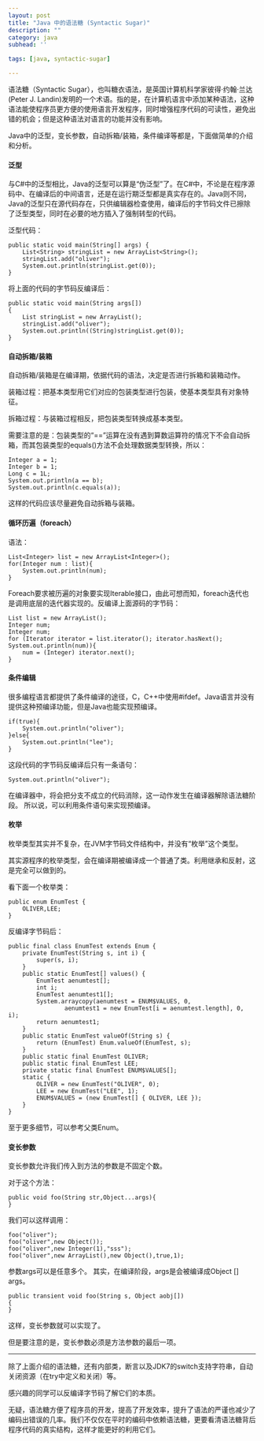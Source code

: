```yaml
---
layout: post
title: "Java 中的语法糖 (Syntactic Sugar)"
description: ""
category: java
subhead: ''

tags: [java, syntactic-sugar]

---
```


语法糖（Syntactic Sugar），也叫糖衣语法，是英国计算机科学家彼得·约翰·兰达(Peter J. Landin)发明的一个术语。指的是，在计算机语言中添加某种语法，这种语法能使程序员更方便的使用语言开发程序，同时增强程序代码的可读性，避免出错的机会；但是这种语法对语言的功能并没有影响。

Java中的泛型，变长参数，自动拆箱/装箱，条件编译等都是，下面做简单的介绍和分析。

#### 泛型 
与C#中的泛型相比，Java的泛型可以算是“伪泛型”了。在C#中，不论是在程序源码中、在编译后的中间语言，还是在运行期泛型都是真实存在的。Java则不同，Java的泛型只在源代码存在，只供编辑器检查使用，编译后的字节码文件已擦除了泛型类型，同时在必要的地方插入了强制转型的代码。

泛型代码：
 
    public static void main(String[] args) {  
        List<String> stringList = new ArrayList<String>();  
        stringList.add("oliver");  
        System.out.println(stringList.get(0));  
    }  
 
 
将上面的代码的字节码反编译后：
  
    public static void main(String args[])  
    {  
        List stringList = new ArrayList();  
        stringList.add("oliver");  
        System.out.println((String)stringList.get(0));  
    }  
 

#### 自动拆箱/装箱 

自动拆箱/装箱是在编译期，依据代码的语法，决定是否进行拆箱和装箱动作。

装箱过程：把基本类型用它们对应的包装类型进行包装，使基本类型具有对象特征。

拆箱过程：与装箱过程相反，把包装类型转换成基本类型。

需要注意的是：包装类型的“==”运算在没有遇到算数运算符的情况下不会自动拆箱，而其包装类型的equals()方法不会处理数据类型转换，所以：

    Integer a = 1;  
    Integer b = 1;  
    Long c = 1L;  
    System.out.println(a == b);  
    System.out.println(c.equals(a));  
 
这样的代码应该尽量避免自动拆箱与装箱。

#### 循环历遍（foreach） 
语法：
 
    List<Integer> list = new ArrayList<Integer>();  
    for(Integer num : list){  
        System.out.println(num);  
    }  
 
Foreach要求被历遍的对象要实现Iterable接口，由此可想而知，foreach迭代也是调用底层的迭代器实现的。反编译上面源码的字节码：
 
    List list = new ArrayList();  
    Integer num;  
    Integer num;  
    for (Iterator iterator = list.iterator(); iterator.hasNext(); System.out.println(num)){  
        num = (Integer) iterator.next();  
    }  
 
#### 条件编辑 
很多编程语言都提供了条件编译的途径，C，C++中使用#ifdef。Java语言并没有提供这种预编译功能，但是Java也能实现预编译。

    if(true){  
        System.out.println("oliver");  
    }else{  
        System.out.println("lee");  
    }  
 
这段代码的字节码反编译后只有一条语句：
  
    System.out.println("oliver");  
 
在编译器中，将会把分支不成立的代码消除，这一动作发生在编译器解除语法糖阶段。
所以说，可以利用条件语句来实现预编译。

#### 枚举 
枚举类型其实并不复杂，在JVM字节码文件结构中，并没有“枚举”这个类型。

其实源程序的枚举类型，会在编译期被编译成一个普通了类。利用继承和反射，这是完全可以做到的。

看下面一个枚举类：

    public enum EnumTest {  
        OLIVER,LEE;  
    }  
 
反编译字节码后：

    public final class EnumTest extends Enum {  
        private EnumTest(String s, int i) {  
            super(s, i);  
        }  
        public static EnumTest[] values() {  
            EnumTest aenumtest[];  
            int i;  
            EnumTest aenumtest1[];  
            System.arraycopy(aenumtest = ENUM$VALUES, 0,  
                    aenumtest1 = new EnumTest[i = aenumtest.length], 0, i);  
            return aenumtest1;  
        }  
        public static EnumTest valueOf(String s) {  
            return (EnumTest) Enum.valueOf(EnumTest, s);  
        }  
        public static final EnumTest OLIVER;  
        public static final EnumTest LEE;  
        private static final EnumTest ENUM$VALUES[];  
        static {  
            OLIVER = new EnumTest("OLIVER", 0);  
            LEE = new EnumTest("LEE", 1);  
            ENUM$VALUES = (new EnumTest[] { OLIVER, LEE });  
        }  
    }  
 
至于更多细节，可以参考父类Enum。

#### 变长参数 
变长参数允许我们传入到方法的参数是不固定个数。

对于这个方法：

    public void foo(String str,Object...args){  
    }  
 
我们可以这样调用：
 
    foo("oliver");  
    foo("oliver",new Object());  
    foo("oliver",new Integer(1),"sss");  
    foo("oliver",new ArrayList(),new Object(),true,1);  
 
参数args可以是任意多个。
其实，在编译阶段，args是会被编译成Object \[\] args。
  
    public transient void foo(String s, Object aobj[])  
    {  
    }  
 
这样，变长参数就可以实现了。

但是要注意的是，变长参数必须是方法参数的最后一项。

----

除了上面介绍的语法糖，还有内部类，断言以及JDK7的switch支持字符串，自动关闭资源（在try中定义和关闭）等。

感兴趣的同学可以反编译字节码了解它们的本质。

无疑，语法糖方便了程序员的开发，提高了开发效率，提升了语法的严谨也减少了编码出错误的几率。我们不仅仅在平时的编码中依赖语法糖，更要看清语法糖背后程序代码的真实结构，这样才能更好的利用它们。


